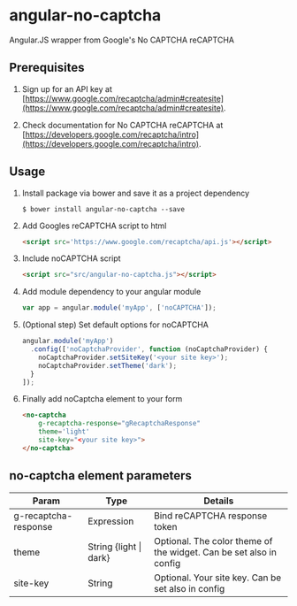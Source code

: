 angular-no-captcha
==================

Angular.JS wrapper from Google's No CAPTCHA reCAPTCHA

## Prerequisites

1. Sign up for an API key at [https://www.google.com/recaptcha/admin#createsite](https://www.google.com/recaptcha/admin#createsite).

1. Check documentation for No CAPTCHA reCAPTCHA at [https://developers.google.com/recaptcha/intro](https://developers.google.com/recaptcha/intro).

## Usage

1. Install package via bower and save it as a project dependency
    ```
    $ bower install angular-no-captcha --save
    ```

1. Add Googles reCAPTCHA script to html
    ```html
    <script src='https://www.google.com/recaptcha/api.js'></script>
    ```

1. Include noCAPTCHA script
    ```html
    <script src="src/angular-no-captcha.js"></script>
    ```

1. Add module dependency to your angular module
    ```javascript
    var app = angular.module('myApp', ['noCAPTCHA']);
    ```

1. (Optional step) Set default options for noCAPTCHA 
    ```javascript
    angular.module('myApp')
      .config(['noCaptchaProvider', function (noCaptchaProvider) {
        noCaptchaProvider.setSiteKey('<your site key>');
        noCaptchaProvider.setTheme('dark');
      }
    ]);
    ```
    
1. Finally add noCaptcha element to your form
    ```html
    <no-captcha
        g-recaptcha-response="gRecaptchaResponse"
        theme='light'
        site-key="<your site key>">
    </no-captcha>
    ```

## no-captcha element parameters

| Param                | Type                   | Details                                                            |
|----------------------|------------------------|--------------------------------------------------------------------|
| g-recaptcha-response | Expression             | Bind reCAPTCHA response token                                      |
| theme                | String {light \| dark} | Optional. The color theme of the widget. Can be set also in config |
| site-key             | String                 | Optional. Your site key. Can be set also in config                 |

